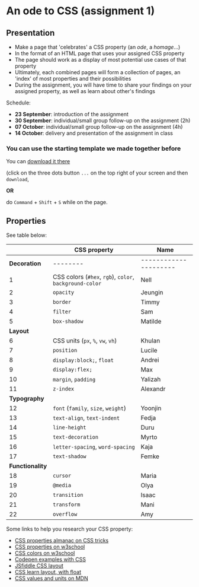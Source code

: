 # An ode to CSS (assignment 1)

## Presentation

- Make a page that 'celebrates' a CSS property (an *ode*, a *homage*...)
- In the format of an HTML page that uses your assigned CSS property
- The page should work as a display of most potential use cases of that property
- Ultimately, each combined pages will form a collection of pages, an 'index' of most properties and their possibilities
- During the assignment, you will have time to share your findings on your assigned property, as well as learn about other's findings

Schedule:

- **23 September**: introduction of the assignment
- **30 September**: individual/small group follow-up on the assignment (2h)
- **07 October**: individual/small group follow-up on the assignment (4h)
- **14 October**: delivery and presentation of the assignment in class

### You can use the starting template we made together before

You can [download it there](https://github.com/francois-gm/go-kabk-y1a/blob/main/03%20-%20Assignment%201%20(ode%20to%20CSS)/my-project-template.zip)

(click on the three dots button `...` on the top right of your screen and then `download`,

**OR** 

do `Command` + `Shift` + `S` while on the page.

## Properties

See table below:

| | CSS property | Name |
| -------- | --------  | --------------------- |
| **Decoration**  | --------  | --------------------- |
| 1 | CSS colors (`#hex`, `rgb`), `color`, `background-color` | Nell |
| 2 | `opacity` | Jeungin |
| 3 | `border` | Timmy |
| 4 | `filter` | Sam |
| 5 | `box-shadow` | Matilde |
| **Layout** | | |
| 6 | CSS units (`px`, `%`, `vw`, `vh`) | Khulan |
| 7 | `position` | Lucile |
| 8 | `display:block;`, `float` | Andrei |
| 9 | `display:flex;` | Max |
| 10 | `margin`, `padding` | Yalizah |
| 11 | `z-index` | Alexandr |
| **Typography** | | |
| 12 | `font` (`family`, `size`, `weight`) | Yoonjin |
| 13 | `text-align`, `text-indent` | Fedja |
| 14 | `line-height` | Duru |
| 15 | `text-decoration` | Myrto |
| 16 | `letter-spacing`, `word-spacing` | Kaja |
| 17 | `text-shadow` | Femke |
| **Functionality** | | |
| 18 | `cursor` | Maria |
| 19 | `@media` | Olya |
| 20 | `transition` | Isaac |
| 21 | `transform` | Mani |
| 22 | `overflow` | Amy |

Some links to help you research your CSS property:

- [CSS properties almanac on CSS tricks](https://css-tricks.com/almanac/properties/)
- [CSS properties on w3school](https://www.w3schools.com/cssref/index.php)
- [CSS colors on w3school](https://www.w3schools.com/cssref/css_colors_legal.php)
- [Codepen examples with CSS](https://codepen.io/team/css-tricks/pens/popular)
- [JSfiddle CSS layout](https://jsfiddle.net/vintharas/ybt6k2dw/)
- [CSS learn layout, with float](https://learnlayout.com)
- [CSS values and units on MDN](https://developer.mozilla.org/en-US/docs/Learn/CSS/Building_blocks/Values_and_units)
